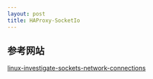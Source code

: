 ```yaml
---
layout: post
title: HAProxy-SocketIo
---
```


## 参考网站
[linux-investigate-sockets-network-connections](https://www.cyberciti.biz/tips/linux-investigate-sockets-network-connections.html)
